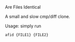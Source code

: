 Are Files Identical

A small and slow cmp/diff clone.

Usage: simply run
```
afid {FILE1} {FILE2}
```
